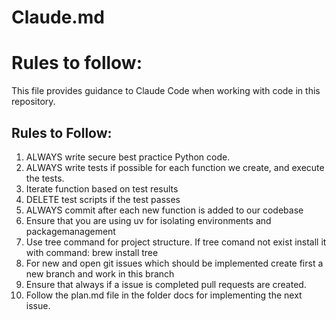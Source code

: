 # Claude.md

# Rules to follow:
This file provides guidance to Claude Code when working with code in this repository.

## Rules to Follow:
1. ALWAYS write secure best practice Python code.
2. ALWAYS write tests if possible for each function we create, and execute the tests.
3. Iterate function based on test results
4. DELETE test scripts if the test passes
5. ALWAYS commit after each new function is added to our codebase
6. Ensure that you are using uv for isolating environments and packagemanagement
7. Use tree command for project structure. If tree comand not exist install it with command: brew install tree
8. For new and open git issues which should be implemented create first a new branch and work in this branch
9. Ensure that always if a issue is completed pull requests are created.
10. Follow the plan.md file in the folder docs for implementing the next issue. 